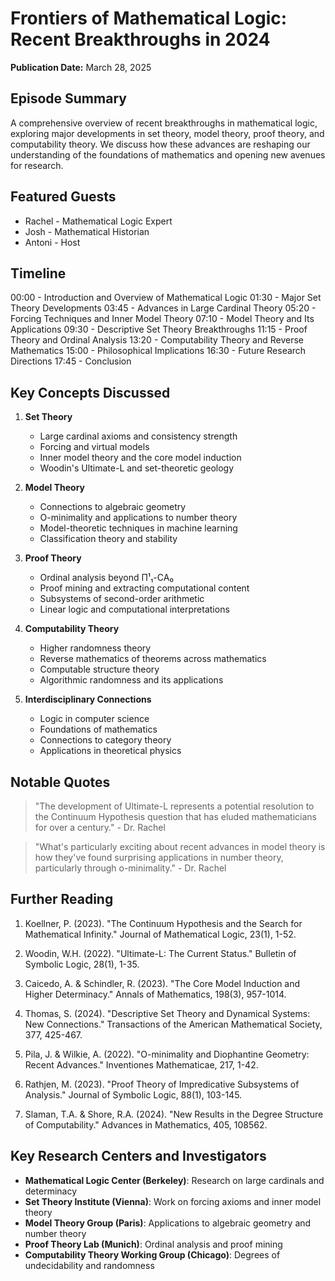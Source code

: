 # Frontiers of Mathematical Logic: Recent Breakthroughs in 2024
**Publication Date:** March 28, 2025


## Episode Summary
A comprehensive overview of recent breakthroughs in mathematical logic, exploring major developments in set theory, model theory, proof theory, and computability theory. We discuss how these advances are reshaping our understanding of the foundations of mathematics and opening new avenues for research.

## Featured Guests
- Rachel - Mathematical Logic Expert
- Josh - Mathematical Historian
- Antoni - Host

## Timeline
00:00 - Introduction and Overview of Mathematical Logic
01:30 - Major Set Theory Developments
03:45 - Advances in Large Cardinal Theory
05:20 - Forcing Techniques and Inner Model Theory
07:10 - Model Theory and Its Applications
09:30 - Descriptive Set Theory Breakthroughs
11:15 - Proof Theory and Ordinal Analysis
13:20 - Computability Theory and Reverse Mathematics
15:00 - Philosophical Implications
16:30 - Future Research Directions
17:45 - Conclusion

## Key Concepts Discussed

1. **Set Theory**
   - Large cardinal axioms and consistency strength
   - Forcing and virtual models
   - Inner model theory and the core model induction
   - Woodin's Ultimate-L and set-theoretic geology

2. **Model Theory**
   - Connections to algebraic geometry
   - O-minimality and applications to number theory
   - Model-theoretic techniques in machine learning
   - Classification theory and stability

3. **Proof Theory**
   - Ordinal analysis beyond Π¹₁-CA₀
   - Proof mining and extracting computational content
   - Subsystems of second-order arithmetic
   - Linear logic and computational interpretations

4. **Computability Theory**
   - Higher randomness theory
   - Reverse mathematics of theorems across mathematics
   - Computable structure theory
   - Algorithmic randomness and its applications

5. **Interdisciplinary Connections**
   - Logic in computer science
   - Foundations of mathematics
   - Connections to category theory
   - Applications in theoretical physics

## Notable Quotes
> "The development of Ultimate-L represents a potential resolution to the Continuum Hypothesis question that has eluded mathematicians for over a century." - Dr. Rachel

> "What's particularly exciting about recent advances in model theory is how they've found surprising applications in number theory, particularly through o-minimality." - Dr. Rachel

## Further Reading

1. Koellner, P. (2023). "The Continuum Hypothesis and the Search for Mathematical Infinity." Journal of Mathematical Logic, 23(1), 1-52.

2. Woodin, W.H. (2022). "Ultimate-L: The Current Status." Bulletin of Symbolic Logic, 28(1), 1-35.

3. Caicedo, A. & Schindler, R. (2023). "The Core Model Induction and Higher Determinacy." Annals of Mathematics, 198(3), 957-1014.

4. Thomas, S. (2024). "Descriptive Set Theory and Dynamical Systems: New Connections." Transactions of the American Mathematical Society, 377, 425-467.

5. Pila, J. & Wilkie, A. (2022). "O-minimality and Diophantine Geometry: Recent Advances." Inventiones Mathematicae, 217, 1-42.

6. Rathjen, M. (2023). "Proof Theory of Impredicative Subsystems of Analysis." Journal of Symbolic Logic, 88(1), 103-145.

7. Slaman, T.A. & Shore, R.A. (2024). "New Results in the Degree Structure of Computability." Advances in Mathematics, 405, 108562.

## Key Research Centers and Investigators

- **Mathematical Logic Center (Berkeley)**: Research on large cardinals and determinacy
- **Set Theory Institute (Vienna)**: Work on forcing axioms and inner model theory
- **Model Theory Group (Paris)**: Applications to algebraic geometry and number theory
- **Proof Theory Lab (Munich)**: Ordinal analysis and proof mining
- **Computability Theory Working Group (Chicago)**: Degrees of undecidability and randomness
